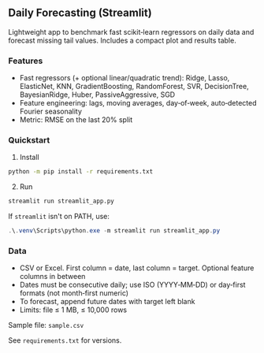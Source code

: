 ## Daily Forecasting (Streamlit)

Lightweight app to benchmark fast scikit‑learn regressors on daily data and forecast missing tail values. Includes a compact plot and results table.

### Features
- Fast regressors (+ optional linear/quadratic trend): Ridge, Lasso, ElasticNet, KNN, GradientBoosting, RandomForest, SVR, DecisionTree, BayesianRidge, Huber, PassiveAggressive, SGD
- Feature engineering: lags, moving averages, day‑of‑week, auto‑detected Fourier seasonality
- Metric: RMSE on the last 20% split

### Quickstart
1) Install
```bash
python -m pip install -r requirements.txt
```
2) Run
```bash
streamlit run streamlit_app.py
```
If `streamlit` isn't on PATH, use:
```powershell
.\.venv\Scripts\python.exe -m streamlit run streamlit_app.py
```

### Data
- CSV or Excel. First column = date, last column = target. Optional feature columns in between
- Dates must be consecutive daily; use ISO (YYYY‑MM‑DD) or day‑first formats (not month‑first numeric)
- To forecast, append future dates with target left blank
- Limits: file ≤ 1 MB, ≤ 10,000 rows

Sample file: `sample.csv`

See `requirements.txt` for versions.
